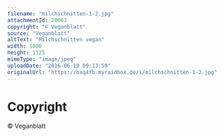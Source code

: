 ```yaml
---
filename: "milchschnitten-1-2.jpg"
attachmentId: 20063
copyright: "© Veganblatt"
source: "Veganblatt"
altText: "Milchschnitten vegan"
width: 1800
height: 1125
mimeType: "image/jpeg"
uploadDate: "2016-06-19 09:13:59"
originalUrl: "https://bxq4fb.myraidbox.de/i/milchschnitten-1-2.jpg"
---
```


# Copyright

© Veganblatt
